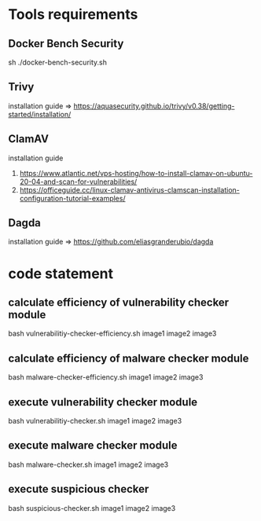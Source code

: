 # Tools requirements

## Docker Bench Security
sh ./docker-bench-security.sh

## Trivy
installation guide => https://aquasecurity.github.io/trivy/v0.38/getting-started/installation/

## ClamAV
installation guide
1.  https://www.atlantic.net/vps-hosting/how-to-install-clamav-on-ubuntu-20-04-and-scan-for-vulnerabilities/
2. https://officeguide.cc/linux-clamav-antivirus-clamscan-installation-configuration-tutorial-examples/

## Dagda 
installation guide => https://github.com/eliasgranderubio/dagda


# code statement

## calculate efficiency of vulnerability checker module
bash vulnerabilitiy-checker-efficiency.sh image1 image2 image3

## calculate efficiency of malware checker module
bash malware-checker-efficiency.sh image1 image2 image3

## execute vulnerability checker module
bash vulnerabilitiy-checker.sh image1 image2 image3

## execute malware checker module
bash malware-checker.sh image1 image2 image3

## execute suspicious checker
bash suspicious-checker.sh image1 image2 image3
  


